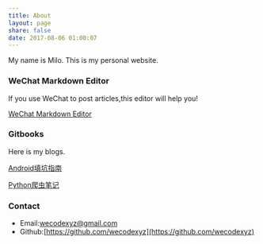 ```yaml
---
title: About
layout: page
share: false
date: 2017-08-06 01:00:07
---
```


My name is Milo. This is my personal website.

### WeChat Markdown Editor

If you use WeChat to post articles,this editor will help you!

[WeChat Markdown Editor](https://wecodexyz.github.io/wechat-markdown/)

### Gitbooks

Here is my blogs.

[Android填坑指南](https://wecodexyz.gitbooks.io/wecodebook/content/)

[Python爬虫笔记](https://www.gitbook.com/book/wecodexyz/python/details)

### Contact

- Email:wecodexyz@gmail.com
- Github:[https://github.com/wecodexyz](https://github.com/wecodexyz)
